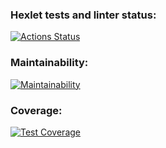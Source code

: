 ### Hexlet tests and linter status:
[![Actions Status](https://github.com/velibegov/frontend-project-lvl2/workflows/hexlet-check/badge.svg)](https://github.com/velibegov/frontend-project-lvl2/actions)

### Maintainability:
[![Maintainability](https://api.codeclimate.com/v1/badges/7fc5b59698eecc5ff084/maintainability)](https://codeclimate.com/github/velibegov/frontend-project-lvl2/maintainability)

### Coverage:
[![Test Coverage](https://api.codeclimate.com/v1/badges/7fc5b59698eecc5ff084/test_coverage)](https://codeclimate.com/github/velibegov/frontend-project-lvl2/test_coverage)